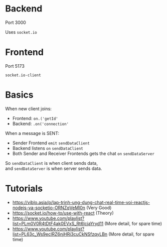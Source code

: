 # Backend

Port 3000

Uses `socket.io`

# Frontend

Port 5173

`socket.io-client`

# Basics

When new client joins:
- Frontend: `on.('getId'`
- Backend: `.on('connection'`

When a message is SENT:
- Sender Frontend `emit` `sendDataClient`
- Backend listens `on` `sendDataClient`
- Both Sender and Receiver Frontends gets the chat `on` `sendDataServer`

So `sendDataClient` is when client sends data,    
and `sendDataServer` is when server sends data.

# Tutorials

- https://viblo.asia/p/lap-trinh-ung-dung-chat-real-time-voi-reactjs-nodejs-va-socketio-ORNZqVeMl0n (Very Good)
- https://socket.io/how-to/use-with-react (Theory)
- https://www.youtube.com/playlist?list=PLm0V0R4tDtF4ak0EVxS_Rt6IcjaYryd11 (More detail, for spare time)
- https://www.youtube.com/playlist?list=PL63c_Ws9ecIRZ6njHRi3cuCkNSfzqyLBn (More detail, for spare time)

